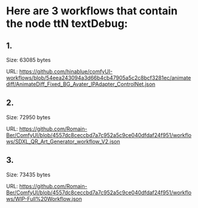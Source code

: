 # Here are 3 workflows that contain the node ttN textDebug:

## 1. 

Size: 63085 bytes

URL: https://github.com/hinablue/comfyUI-workflows/blob/54eea243094a3d66b4cb47905a5c2c8bcf3281ec/animatediff/AnimateDiff_Fixed_BG_Avater_IPAdapter_ControlNet.json

## 2. 

Size: 72950 bytes

URL: https://github.com/Romain-Ber/ComfyUI/blob/4557dc8ceccbd7a7c952a5c9ce040dfdaf24f951/workflows/SDXL_QR_Art_Generator_workflow_V2.json

## 3. 

Size: 73435 bytes

URL: https://github.com/Romain-Ber/ComfyUI/blob/4557dc8ceccbd7a7c952a5c9ce040dfdaf24f951/workflows/WIP-Full%20Workflow.json

